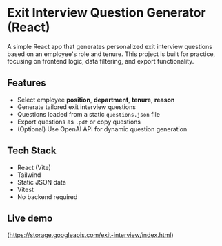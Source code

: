 # Exit Interview Question Generator (React)

A simple React app that generates personalized exit interview questions based on an employee's role and tenure. This project is built for practice, focusing on frontend logic, data filtering, and export functionality.

## Features

- Select employee **position**, **department**, **tenure**, **reason**
- Generate tailored exit interview questions
- Questions loaded from a static `questions.json` file
- Export questions as `.pdf` or copy questions
- (Optional) Use OpenAI API for dynamic question generation

## Tech Stack

- React (Vite)
- Tailwind
- Static JSON data
- Vitest
- No backend required

## Live demo

(https://storage.googleapis.com/exit-interview/index.html)

